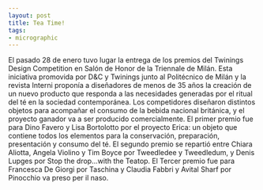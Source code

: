 ```yaml
---
layout: post
title: Tea Time!
tags:
- micrographic
---
```

El pasado 28 de enero tuvo lugar la entrega de los premios del Twinings Design Competition en Salón de Honor de la Triennale de Milán. Esta iniciativa promovida por D&C y Twinings junto al Politécnico de Milán y la revista Interni proponía a diseñadores de menos de 35 años la creación de un nuevo producto que responda a las necesidades generadas por el ritual del té en la sociedad contemporánea. Los competidores diseñaron distintos objetos para acompañar el consumo de la bebida nacional británica, y el proyecto ganador va a ser producido comercialmente. El primer premio fue para Dino Favero y Lisa Bortolotto por el proyecto Erica: un objeto que contiene todos los elementos para la conservación, preparación, presentación y consumo del té. El segundo premio se repartió entre Chiara Aliotta, Angela Violino y Tim Boyce por Tweedledee y Tweedledum, y Denis Lupges por Stop the drop…with the Teatop. El Tercer premio fue para Francesca De Giorgi por Taschina y Claudia Fabbri y Avital Sharf por Pinocchio va preso per il naso.
